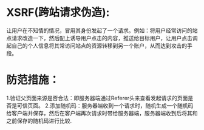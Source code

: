 # XSRF(跨站请求伪造):
  让用户在不知情的情况，冒用其身份发起了一个请求。例如：将用户经常访问的站点请求改造一下，然后配上诱导用户点击的内容，推送给目标用户，让用户点击调起自己的个人信息将其常访问站点的资源转移到另一个账户，从而达到攻击的手段。


# 防范措施：

1.验证父页面来源是否合法：即服务器端通过Referer头来查看发起请求的页面是否是可信页面。
2.添加随机码：服务器端收到一个请求时，随机生成一个随机码给客户端并保存，然后在客户端再次请求时带给服务器端，服务器端收到后将其和之前保存的随机码进行比较.